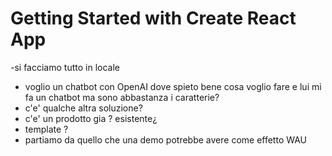 # Getting Started with Create React App

-si facciamo tutto in locale

- voglio un chatbot con OpenAI dove spieto bene cosa voglio fare e lui mi fa un chatbot ma sono abbastanza i caratterie?
- c'e' qualche altra soluzione?
- c'e' un prodotto gia ? esistente¿
- template ?
- partiamo da quello che una demo potrebbe avere come effetto WAU
